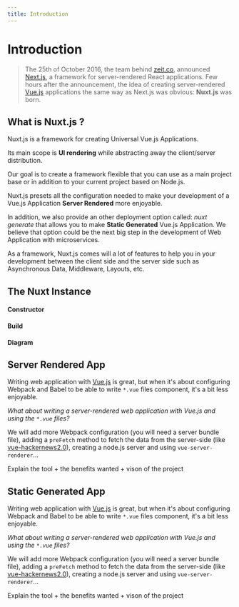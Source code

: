 ```yaml
---
title: Introduction
---
```


# Introduction

> The 25th of October 2016, the team behind [zeit.co](https://zeit.co/), announced [Next.js](https://zeit.co/blog/next), a framework for server-rendered React applications. Few hours after the announcement, the idea of creating server-rendered [Vue.js](https://vuejs.org) applications the same way as Next.js was obvious: **Nuxt.js** was born.

## What is Nuxt.js ?

Nuxt.js is a framework for creating Universal Vue.js Applications.

Its main scope is **UI rendering** while abstracting away the client/server distribution.

Our goal is to create a framework flexible that you can use as a main project base or in addition to your current project based on Node.js.

Nuxt.js presets all the configuration needed to make your development of a Vue.js Application **Server Rendered** more enjoyable.

In addition, we also provide an other deployment option called: *nuxt generate* that allows you to make **Static Generated** Vue.js Application.
We believe that option could be the next big step in the development of Web Application with microservices.

As a framework, Nuxt.js comes will a lot of features to help you in your development between the client side and the server side such as Asynchronous Data, Middleware, Layouts, etc.

## The Nuxt Instance

#### Constructor

#### Build

#### Diagram

## Server Rendered App

Writing web application with [Vue.js](https://vuejs.org) is great, but when it's about configuring Webpack and Babel to be able to write `*.vue` files component, it's a bit less enjoyable.

_What about writing a server-rendered web application with Vue.js and using the `*.vue` files?_

We will add more Webpack configuration (you will need a server bundle file), adding a `preFetch` method to fetch the data from the server-side (like [vue-hackernews2.0](https://github.com/vuejs/vue-hackernews-2.0)), creating a node.js server and using `vue-server-renderer`...

Explain the tool + the benefits wanted + vison of the project

## Static Generated App

Writing web application with [Vue.js](https://vuejs.org) is great, but when it's about configuring Webpack and Babel to be able to write `*.vue` files component, it's a bit less enjoyable.

_What about writing a server-rendered web application with Vue.js and using the `*.vue` files?_

We will add more Webpack configuration (you will need a server bundle file), adding a `preFetch` method to fetch the data from the server-side (like [vue-hackernews2.0](https://github.com/vuejs/vue-hackernews-2.0)), creating a node.js server and using `vue-server-renderer`...

Explain the tool + the benefits wanted + vison of the project
